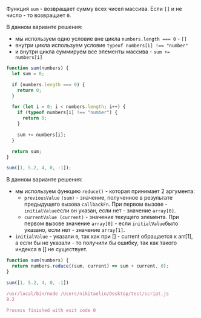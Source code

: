 Функция `sum` - возвращает сумму всех чисел массива. Если `[]` и не число - то возвращает `0`.

В данном варианте решения:

- мы используем одно условие вне цикла `numbers.length === 0` - `[]`
- внутри цикла используем условие `typeof numbers[i] !== "number"`
- и внутри цикла суммируем все элементы массива - `sum += numbers[i]`

```JavaScript
function sum(numbers) {
  let sum = 0;

  if (numbers.length === 0) {
    return 0;
  }

  for (let i = 0; i < numbers.length; i++) {
    if (typeof numbers[i] !== "number") {
      return 0;
    }

    sum += numbers[i];
  }

  return sum;
}

sum([1, 5.2, 4, 0, -1]);
```

В данном варианте решения:

- мы используем функцию `reduce()` - которая принимает 2 аргумента:
    - `previousValue` `(sum)` - значение, полученное в результате предыдущего вызова `callbackFn`. При первом вызове - `initialValue`если он указан, если нет - значение `array[0]`.
    - `currentValue (current)` - значение текущего элемента. При первом вызове значение `array[0]` - если `initialValue`было указано, если нет - значение `array[1]`.
- `initialValue` - указали `0`, так как при [] - current обращается к arr[1], а если бы не указали - то получили бы ошибку, так как такого индекса в [] не существует.

```JavaScript
function sum(numbers) {
  return numbers.reduce((sum, current) => sum + current, 0);
}

sum([1, 5.2, 4, 0, -1])
```

```JavaScript
/usr/local/bin/node /Users/nikitaelin/Desktop/test/script.js
9.2

Process finished with exit code 0
```